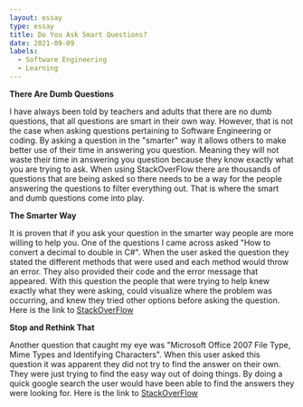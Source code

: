 ```yaml
---
layout: essay
type: essay
title: Do You Ask Smart Questions?
date: 2021-09-09
labels:
  - Software Engineering
  - Learning
---
```


**There Are Dumb Questions**

I have always been told by teachers and adults that there are no dumb questions, that all questions are smart in their own way. However, that is not the case when asking questions pertaining to Software Engineering or coding.  By asking a question in the "smarter" way it allows others to make better use of their time in answering you question. Meaning they will not waste their time in answering you question because they know exactly what you are trying to ask. When using StackOverFlow there are thousands of questions that are being asked so there needs to be a way for the people answering the questions to filter everything out. That is where the smart and dumb questions come into play.

**The Smarter Way**

It is proven that if you ask your question in the smarter way people are more willing to help you. One of the questions I came across asked "How to convert a decimal to  double in C#". When the user asked the question they stated the different methods that were used and each method would throw an error. They also provided their code and the error message that appeared. With this question the people that were trying to help knew exactly what they were asking, could visualize where the problem was occurring, and knew they tried other options before asking the question.
Here is the link to [StackOverFlow](https://stackoverflow.com/questions/4/how-to-convert-a-decimal-to-a-double-in-c)

**Stop and Rethink That**

Another question that caught my eye was "Microsoft Office 2007 File Type, Mime Types and Identifying Characters". When this user asked this question it was apparent they did not try to find the answer on their own. They were just trying to find the easy way out of doing things. By doing a quick google search the user would have been able to find the answers they were looking for.
Here is the link to [StackOverFlow](https://stackoverflow.com/questions/61/microsoft-office-2007-file-type-mime-types-and-identifying-characters)
